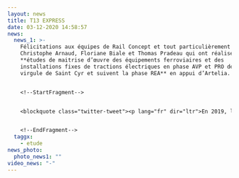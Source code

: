 ```yaml
---
layout: news
title: T13 EXPRESS
date: 03-12-2020 14:58:57
news:
  news_1: >-
    Félicitations aux équipes de Rail Concept et tout particulièrement à
    Christophe Arnaud, Floriane Biale et Thomas Pradeau qui ont réalisé les
    **études de maitrise d’œuvre des équipements ferroviaires et des
    installations fixes de tractions électriques en phase AVP et PRO de la
    virgule de Saint Cyr et suivent la phase REA** en appui d’Artelia.


    <!--StartFragment-->


    <blockquote class="twitter-tweet"><p lang="fr" dir="ltr">En 2019, les travaux du <a href="https://twitter.com/hashtag/Tram13?src=hash&amp;ref_src=twsrc%5Etfw">#Tram13</a> St-Cyr - St-Germain-en-Laye se poursuivent pour une mise en service en 2021. Tour d&#39;horizon en drone de ce projet de <a href="https://twitter.com/hashtag/TransportsIDF?src=hash&amp;ref_src=twsrc%5Etfw">#TransportsIDF</a> lancé par <a href="https://twitter.com/IDFmobilites?ref_src=twsrc%5Etfw">@IDFmobilites</a> pour améliorer les déplacements dans les <a href="https://twitter.com/Les_Yvelines?ref_src=twsrc%5Etfw">@Les_Yvelines</a> 👉 <a href="https://t.co/M1pFWXUm9O">https://t.co/M1pFWXUm9O</a> <a href="https://t.co/FvusRY8TjH">pic.twitter.com/FvusRY8TjH</a></p>&mdash; IDF Mobilités (@IDFmobilites) <a href="https://twitter.com/IDFmobilites/status/1081198929453162496?ref_src=twsrc%5Etfw">January 4, 2019</a></blockquote> <script async src="https://platform.twitter.com/widgets.js" charset="utf-8"></script>


    <!--EndFragment-->
  taggx:
    - etude
news_photo:
  photo_news1: ""
video_news: "-"
---
```

